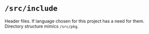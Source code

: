 # `/src/include`

Header files. If language chosen for this project has a need for them.
Directory structure mimics `/src/pkg`.
